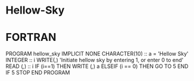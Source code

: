 # Hellow-Sky
# FORTRAN
PROGRAM hellow_sky
IMPLICIT NONE
CHARACTER(10) :: a = 'Hellow Sky'
INTEGER :: i
WRITE(*,*) 'Initiate hellow sky by entering 1, or enter 0 to end'
READ (*,*) :: i
IF (i==1) THEN
  WRITE (*,*) a
ELSEIF (i == 0) THEN
  GO TO 5
END IF
5 STOP
END PROGRAM
  
